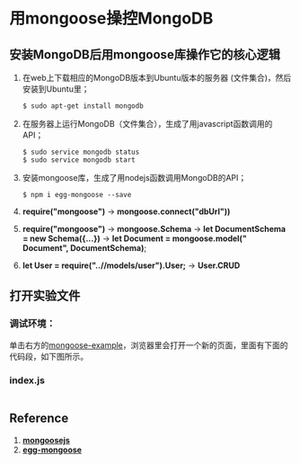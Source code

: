# 用mongoose操控MongoDB

## 安装MongoDB后用mongoose库操作它的核心逻辑

1. 在web上下载相应的MongoDB版本到Ubuntu版本的服务器 (文件集合)，然后安装到Ubuntu里；

   ```
   $ sudo apt-get install mongodb
   ```

2. 在服务器上运行MongoDB（文件集合），生成了用javascript函数调用的API；

   ```
   $ sudo service mongodb status
   $ sudo service mongodb start
   ```

3. 安装mongoose库，生成了用nodejs函数调用MongoDB的API；

   ```
   $ npm i egg-mongoose --save
   ```

4. **require("mongoose")** -> **mongoose.connect("dbUrl"))** 

5. **require("mongoose")** -> **mongoose.Schema** -> **let DocumentSchema = new Schema({...})** -> **let  Document = mongoose.model(" Document",  DocumentSchema)**;

6. **let User = require("..//models/user").User;** -> **User.CRUD**

## 打开实验文件

### 调试环境： 
单击右方的[mongoose-example](https://codesandbox.io/s/mongoose-example-1pxqi?file=/src/index.js:237-245)，浏览器里会打开一个新的页面，里面有下面的代码段，如下图所示。

### index.js
```javascript

```

## Reference

1. [**mongoosejs**](https://mongoosejs.com/)
2. [**egg-mongoose**](https://github.com/eggjs/egg-mongoose)



